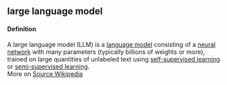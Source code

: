 ## large language model

<h4>Definition</h4><p>A large language model (LLM) is a <a href="https://en.wikipedia.org/wiki/Language_model">language model</a> consisting of a <a href="https://en.wikipedia.org/wiki/Artificial_neural_network">neural network</a> with many parameters (typically billions of weights or more), trained on large quantities of unlabeled text using <a href="https://en.wikipedia.org/wiki/Self-supervised_learning">self-supervised learning</a> or <a href="https://en.wikipedia.org/wiki/Semi-supervised_learning">semi-supervised learning</a>.<br>More on <a href="https://en.wikipedia.org/wiki/Large_language_model">Source Wikipedia</a></p>

